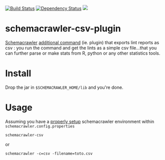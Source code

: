 [![Build Status](https://travis-ci.org/adriens/schemacrawler-csv-plugin.svg?branch=master)](https://travis-ci.org/adriens/schemacrawler-csv-plugin) [![Dependency Status](https://beta.gemnasium.com/badges/github.com/adriens/schemacrawler-plugin-dashboard.svg)](https://beta.gemnasium.com/projects/github.com/adriens/schemacrawler-plugin-dashboard) [![](https://jitpack.io/v/adriens/schemacrawler-plugin-dashboard.svg)](https://jitpack.io/#adriens/schemacrawler-plugin-dashboard)


# schemacrawler-csv-plugin

[Schemacrawler](http://sualeh.github.io/SchemaCrawler/) [additional command](http://sualeh.github.io/SchemaCrawler/how-to.html) (ie. plugin) that exports lint reports as csv : you run the command and get the lints as a simple csv file...that you can further parse or make stats from R, python or any other statistics tools.

# Install

Drop the jar in ```$SCHEMACRAWLER_HOME/lib``` and you're done.


# Usage

Assuming you have a [properly setup](http://sualeh.github.io/SchemaCrawler/how-to.html) schemacrawler environment within ```schemacrawler.config.properties```

```
schemacrawler-csv
```

or

```
schemacrawler -c=csv -filename=toto.csv
```
